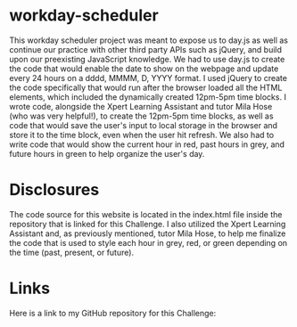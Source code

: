 # workday-scheduler
This workday scheduler project was meant to expose us to day.js as well as continue our practice with other third party APIs such as jQuery, and build upon our preexisting JavaScript knowledge. We had to use day.js to create the code that would enable the date to show on the webpage and update every 24 hours on a dddd, MMMM, D, YYYY format. I used jQuery to create the code specifically that would run after the browser loaded all the HTML elements, which included the dynamically created 12pm-5pm time blocks. I wrote code, alongside the Xpert Learning Assistant and tutor Mila Hose (who was very helpful!), to create the 12pm-5pm time blocks, as well as code that would save the user's input to local storage in the browser and store it to the time block, even when the user hit refresh. We also had to write code that would show the current hour in red, past hours in grey, and future hours in green to help organize the user's day. 

# Disclosures
The code source for this website is located in the index.html file inside the repository that is linked for this Challenge. I also utilized the Xpert Learning Assistant and, as previously mentioned, tutor Mila Hose, to help me finalize the code that is used to style each hour in grey, red, or green depending on the time (past, present, or future). 

# Links
Here is a link to my GitHub repository for this Challenge: 